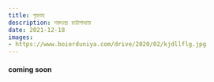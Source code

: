 ```yaml
---
title: গৃহদাহ
description: শরৎচন্দ্র চট্টোপাধ্যায়
date: 2021-12-18
images: 
- https://www.boierduniya.com/drive/2020/02/kjdllflg.jpg
---
```


#### coming soon
